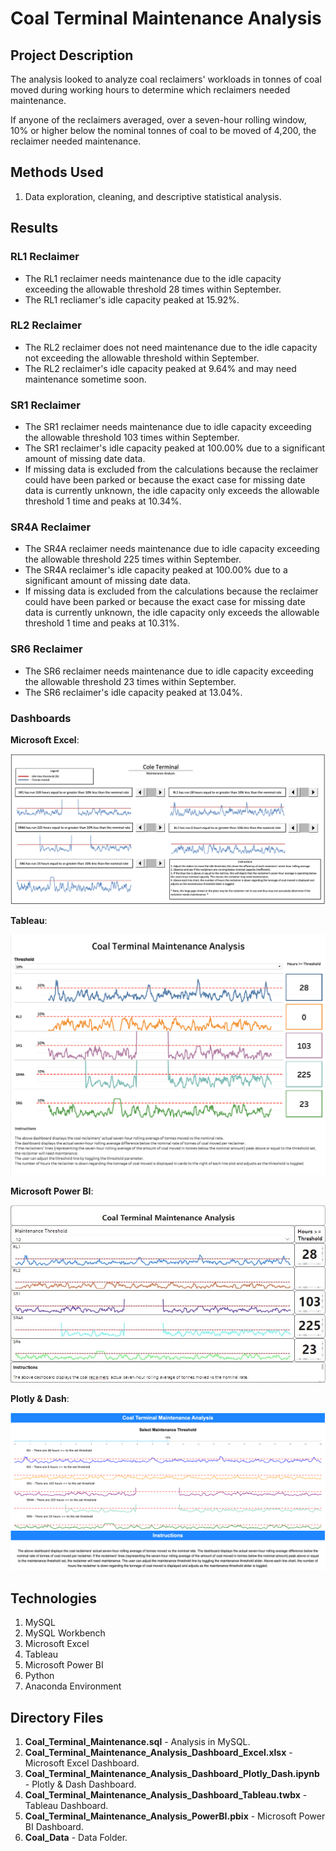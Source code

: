 # Coal Terminal Maintenance Analysis

## Project Description

The analysis looked to analyze coal reclaimers' workloads in tonnes of coal moved during working hours to determine which reclaimers needed maintenance.

If anyone of the reclaimers averaged, over a seven-hour rolling window, 10% or higher below the nominal tonnes of coal to be moved of 4,200, the reclaimer needed maintenance.

## Methods Used

1) Data exploration, cleaning, and descriptive statistical analysis.

## Results 

### RL1 Reclaimer

* The RL1 reclaimer needs maintenance due to the idle capacity exceeding the allowable threshold 28 times within September. 
* The RL1 recliamer's idle capacity peaked at 15.92%.

### RL2 Reclaimer

* The RL2 reclaimer does not need maintenance due to the idle capacity not exceeding the allowable threshold within September.
* The RL2 reclaimer's idle capacity peaked at 9.64% and may need maintenance sometime soon.

### SR1 Reclaimer

* The SR1 reclaimer needs maintenance due to idle capacity exceeding the allowable threshold 103 times within September.
* The SR1 reclaimer's idle capacity peaked at 100.00% due to a significant amount of missing date data.
* If missing data is excluded from the calculations because the reclaimer could have been parked or because the exact case for missing date data is currently unknown, the idle capacity only exceeds the allowable threshold 1 time and peaks at 10.34%. 

### SR4A Reclaimer

* The SR4A reclaimer needs maintenance due to idle capacity exceeding the allowable threshold 225 times within September.
* The SR4A reclaimer's idle capacity peaked at 100.00% due to a significant amount of missing date data.
* If missing data is excluded from the calculations because the reclaimer could have been parked or because the exact case for missing date data is currently unknown, the idle capacity only exceeds the allowable threshold 1 time and peaks at 10.31%. 

### SR6 Reclaimer

* The SR6 reclaimer needs maintenance due to idle capacity exceeding the allowable threshold 23 times within September.
* The SR6 reclaimer's idle capacity peaked at 13.04%.

### Dashboards

**Microsoft Excel**:

![](ReadMe_Images/Dash1.png)

**Tableau**:

![](ReadMe_Images/Dash2.png)

**Microsoft Power BI**:

![](ReadMe_Images/Dash3.png)

**Plotly & Dash**:

![](ReadMe_Images/Dash4.png)

## Technologies 

1) MySQL
2) MySQL Workbench
3) Microsoft Excel
4) Tableau 
5) Microsoft Power BI
6) Python
7) Anaconda Environment

## Directory Files

1) **Coal_Terminal_Maintenance.sql** - Analysis in MySQL.
2) **Coal_Terminal_Maintenance_Analysis_Dashboard_Excel.xlsx** - Microsoft Excel Dashboard.
3) **Coal_Terminal_Maintenance_Analysis_Dashboard_Plotly_Dash.ipynb** - Plotly & Dash Dashboard.
4) **Coal_Terminal_Maintenance_Analysis_Dashboard_Tableau.twbx** - Tableau Dashboard.
5) **Coal_Terminal_Maintenance_Analysis_PowerBI.pbix** - Microsoft Power BI Dashboard.
6) **Coal_Data** - Data Folder.

